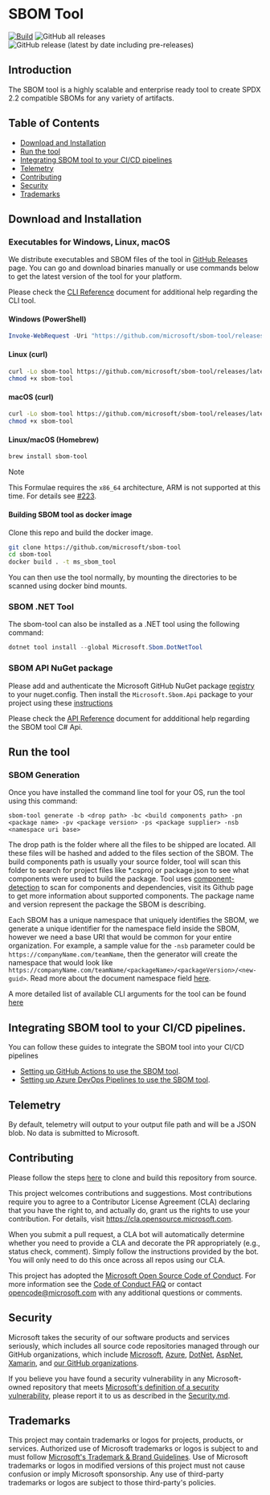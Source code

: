 # SBOM Tool

[![Build](https://github.com/microsoft/sbom-tool/actions/workflows/build.yml/badge.svg?branch=main)](https://github.com/microsoft/sbom-tool/actions/workflows/build.yml)
![GitHub all releases](https://img.shields.io/github/downloads/microsoft/sbom-tool/total)
![GitHub release (latest by date including pre-releases)](https://img.shields.io/github/v/release/microsoft/sbom-tool?include_prereleases)

## Introduction

The SBOM tool is a highly scalable and enterprise ready tool to create SPDX 2.2 compatible SBOMs for any variety of artifacts.

## Table of Contents

* [Download and Installation](#download-and-installation)
* [Run the tool](#run-the-tool)
* [Integrating SBOM tool to your CI/CD pipelines](#integrating-sbom-tool-to-your-cicd-pipelines)
* [Telemetry](#Telemetry)
* [Contributing](#Contributing)
* [Security](#Security)
* [Trademarks](#Trademarks)

## Download and Installation

### Executables for Windows, Linux, macOS
We distribute executables and SBOM files of the tool in [GitHub Releases](https://github.com/microsoft/sbom-tool/releases) page. You can go and download binaries manually or use commands below to get the latest version of the tool for your platform.

Please check the [CLI Reference](docs/sbom-tool-cli-reference.md) document for additional help regarding the CLI tool.

#### Windows (PowerShell)
```powershell
Invoke-WebRequest -Uri "https://github.com/microsoft/sbom-tool/releases/latest/download/sbom-tool-win-x64.exe" -OutFile "sbom-tool.exe"
```

#### Linux (curl)
```bash
curl -Lo sbom-tool https://github.com/microsoft/sbom-tool/releases/latest/download/sbom-tool-linux-x64
chmod +x sbom-tool
```

#### macOS (curl)
```bash
curl -Lo sbom-tool https://github.com/microsoft/sbom-tool/releases/latest/download/sbom-tool-osx-x64
chmod +x sbom-tool
```

#### Linux/macOS (Homebrew)
```bash
brew install sbom-tool
```

> [!NOTE]
> This Formulae requires the `x86_64` architecture, ARM is not supported at this time. For details see [#223](https://github.com/microsoft/sbom-tool/issues/223).

#### Building SBOM tool as docker image

Clone this repo and build the docker image.

```bash
git clone https://github.com/microsoft/sbom-tool
cd sbom-tool
docker build . -t ms_sbom_tool
```

You can then use the tool normally, by mounting the directories to be scanned using docker bind mounts.

### SBOM .NET Tool
The sbom-tool can also be installed as a .NET tool using the following command:
```powershell
dotnet tool install --global Microsoft.Sbom.DotNetTool
```
### SBOM API NuGet package
Please add and authenticate the Microsoft GitHub NuGet package [registry](https://github.com/orgs/microsoft/packages?repo_name=sbom-tool) to your nuget.config. Then install the `Microsoft.Sbom.Api` package to your project using these [instructions](https://docs.github.com/en/packages/working-with-a-github-packages-registry/working-with-the-nuget-registry#installing-a-package)

Please check the [API Reference](docs/sbom-tool-api-reference.md) document for addditional help regarding the SBOM tool C# Api.

## Run the tool

### SBOM Generation

Once you have installed the command line tool for your OS, run the tool using this command:

```
sbom-tool generate -b <drop path> -bc <build components path> -pn <package name> -pv <package version> -ps <package supplier> -nsb <namespace uri base>
```

The drop path is the folder where all the files to be shipped are located. All these files will be hashed and added to the files section of the SBOM. The build components path is usually your source folder, tool will scan this folder to search for project files like *.csproj or package.json to see what components were used to build the package. Tool uses [component-detection](https://github.com/microsoft/component-detection) to scan for components and dependencies, visit its Github page to get more information about supported components. The package name and version represent the package the SBOM is describing. 

Each SBOM has a unique namespace that uniquely identifies the SBOM, we generate a unique identifier for the namespace field inside the SBOM, however we need a base URI that would be common for your entire organization. For example, a sample value for the `-nsb` parameter could be `https://companyName.com/teamName`, then the generator will create the namespace that would look like `https://companyName.com/teamName/<packageName>/<packageVersion>/<new-guid>`. Read more about the document namespace field [here](https://spdx.github.io/spdx-spec/v2.2.2/document-creation-information/#65-spdx-document-namespace-field). 

A more detailed list of available CLI arguments for the tool can be found [here](docs/sbom-tool-arguments.md)

## Integrating SBOM tool to your CI/CD pipelines.

You can follow these guides to integrate the SBOM tool into your CI/CD pipelines 

* [Setting up GitHub Actions to use the SBOM tool](docs/setting-up-github-actions.md).
* [Setting up Azure DevOps Pipelines to use the SBOM tool](docs/setting-up-ado-pipelines.md).

## Telemetry

By default, telemetry will output to your output file path and will be a JSON blob. No data is submitted to Microsoft.

## Contributing

Please follow the steps [here](docs/building-from-source.md) to clone and build this repository from source.

This project welcomes contributions and suggestions.  Most contributions require you to agree to a
Contributor License Agreement (CLA) declaring that you have the right to, and actually do, grant us
the rights to use your contribution. For details, visit https://cla.opensource.microsoft.com.

When you submit a pull request, a CLA bot will automatically determine whether you need to provide
a CLA and decorate the PR appropriately (e.g., status check, comment). Simply follow the instructions
provided by the bot. You will only need to do this once across all repos using our CLA.

This project has adopted the [Microsoft Open Source Code of Conduct](https://opensource.microsoft.com/codeofconduct/).
For more information see the [Code of Conduct FAQ](https://opensource.microsoft.com/codeofconduct/faq/) or
contact [opencode@microsoft.com](mailto:opencode@microsoft.com) with any additional questions or comments.

## Security 

Microsoft takes the security of our software products and services seriously, which includes all source code repositories managed through our GitHub organizations, which include [Microsoft](https://github.com/Microsoft), [Azure](https://github.com/Azure), [DotNet](https://github.com/dotnet), [AspNet](https://github.com/aspnet), [Xamarin](https://github.com/xamarin), and [our GitHub organizations](https://opensource.microsoft.com/).

If you believe you have found a security vulnerability in any Microsoft-owned repository that meets [Microsoft's definition of a security vulnerability](https://aka.ms/opensource/security/definition), please report it to us as described in the [Security.md](https://github.com/microsoft/sbom-tool/blob/main/SECURITY.md).

## Trademarks

This project may contain trademarks or logos for projects, products, or services. Authorized use of Microsoft 
trademarks or logos is subject to and must follow 
[Microsoft's Trademark & Brand Guidelines](https://www.microsoft.com/en-us/legal/intellectualproperty/trademarks/usage/general).
Use of Microsoft trademarks or logos in modified versions of this project must not cause confusion or imply Microsoft sponsorship.
Any use of third-party trademarks or logos are subject to those third-party's policies.
